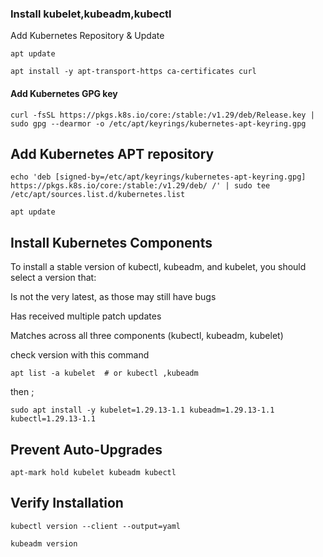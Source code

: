 
### Install kubelet,kubeadm,kubectl
Add Kubernetes Repository & Update
```
apt update
```
```
apt install -y apt-transport-https ca-certificates curl
```
#### Add Kubernetes GPG key
```
curl -fsSL https://pkgs.k8s.io/core:/stable:/v1.29/deb/Release.key | sudo gpg --dearmor -o /etc/apt/keyrings/kubernetes-apt-keyring.gpg
```
## Add Kubernetes APT repository
```
echo 'deb [signed-by=/etc/apt/keyrings/kubernetes-apt-keyring.gpg] https://pkgs.k8s.io/core:/stable:/v1.29/deb/ /' | sudo tee /etc/apt/sources.list.d/kubernetes.list
```
```
apt update
```
## Install Kubernetes Components
To install a stable version of kubectl, kubeadm, and kubelet, you should select a version that:

Is not the very latest, as those may still have bugs

Has received multiple patch updates

Matches across all three components (kubectl, kubeadm, kubelet)


check version with this command
```
apt list -a kubelet  # or kubectl ,kubeadm
```
then ;
```
sudo apt install -y kubelet=1.29.13-1.1 kubeadm=1.29.13-1.1 kubectl=1.29.13-1.1
```

## Prevent Auto-Upgrades
```
apt-mark hold kubelet kubeadm kubectl
```
## Verify Installation
```
kubectl version --client --output=yaml
```
```
kubeadm version
```


